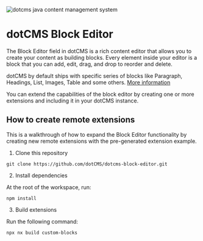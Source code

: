 <img src="https://dotcms.com/dA/99fe3769-d649/256w/dotcms.png" title="dotcms java content management system">



# dotCMS Block Editor

The Block Editor field in dotCMS is a rich content editor that allows you to create your content as building blocks. Every element inside your editor is a block that you can add, edit, drag, and drop to reorder and delete.

dotCMS by default ships with specific series of blocks like Paragraph, Headings, List, Images, Table and some others. 
[More information](https://www.dotcms.com/docs/latest/block-editor)

You can extend the capabilities of the block editor by creating one or more extensions and including it in your dotCMS instance.



## How to create remote extensions

This is a walkthrough of how to expand the Block Editor functionality by creating new  remote extensions with the pre-generated extension example. 

1. Clone this repository 

```
git clone https://github.com/dotCMS/dotcms-block-editor.git
```

2. Install dependencies

At the root of the workspace, run:

```
npm install
```

3. Build extensions

Run the following command: 

```
npx nx build custom-blocks 
```


